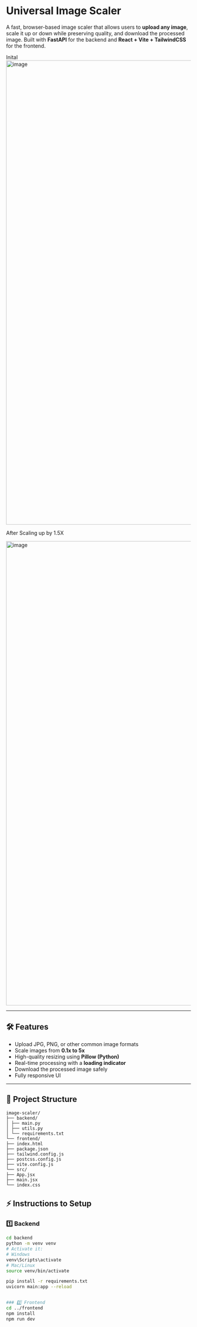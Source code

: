 # Universal Image Scaler

A fast, browser-based image scaler that allows users to **upload any image**, scale it up or down while preserving quality, and download the processed image. Built with **FastAPI** for the backend and **React + Vite + TailwindCSS** for the frontend.

Inital 
<img width="3439" height="1264" alt="image" src="https://github.com/user-attachments/assets/350d8104-fee7-4bbe-9a5d-2d6da1849dfc" />

After Scaling up by 1.5X

<img width="3434" height="1264" alt="image" src="https://github.com/user-attachments/assets/e9eb552a-ab0d-49db-a92b-cbebe063a838" />

---

## 🛠️ Features

- Upload JPG, PNG, or other common image formats
- Scale images from **0.1x to 5x**
- High-quality resizing using **Pillow (Python)**
- Real-time processing with a **loading indicator**
- Download the processed image safely
- Fully responsive UI

---

## 📂 Project Structure

```
image-scaler/
├── backend/
│ ├── main.py
│ ├── utils.py
│ └── requirements.txt
└── frontend/
├── index.html
├── package.json
├── tailwind.config.js
├── postcss.config.js
├── vite.config.js
└── src/
├── App.jsx
├── main.jsx
└── index.css
```


## ⚡ Instructions to Setup

### 1️⃣ Backend

```bash
cd backend
python -m venv venv
# Activate it:
# Windows
venv\Scripts\activate
# Mac/Linux
source venv/bin/activate

pip install -r requirements.txt
uvicorn main:app --reload


### 2️⃣ Frontend
cd ../frontend
npm install
npm run dev
